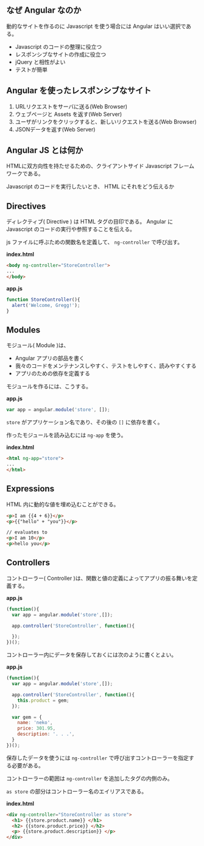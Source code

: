 ## なぜ Angular なのか

動的なサイトを作るのに Javascript を使う場合には Angular はいい選択である。

- Javascript のコードの整理に役立つ
- レスポンシブなサイトの作成に役立つ
- jQuery と相性がよい
- テストが簡単

## Angular を使ったレスポンシブなサイト

1. URLリクエストをサーバに送る(Web Browser)
2. ウェブページと Assets を返す(Web Server)
3. ユーザがリンクをクリックすると、新しいリクエストを送る(Web Browser)
4. JSONデータを返す(Web Server)

## Angular JS とは何か

HTMLに双方向性を持たせるための、クライアントサイド Javascript フレームワークである。

Javascript のコードを実行したいとき、 HTML にそれをどう伝えるか

## Directives

ディレクティブ( Directive ) は HTML タグの目印である。 Angular に Javascript のコードの実行や参照することを伝える。

js ファイルに呼ぶための関数名を定義して、 `ng-controller` で呼び出す。

**index.html**

```html
<body ng-controller="StoreController">
...
</body>
```

**app.js**

```javascript
function StoreController(){
  alert('Welcome, Gregg!');
}
```

## Modules

モジュール( Module )は、

- Angular アプリの部品を書く
- 我々のコードをメンテナンスしやすく、テストをしやすく、読みやすくする
- アプリのための依存を定義する

モジュールを作るには、こうする。

**app.js**

```javascript
var app = angular.module('store', []);
```

`store` がアプリケーション名であり、その後の `[]` に依存を書く。

作ったモジュールを読み込むには `ng-app` を使う。

**index.html**

```html
<html ng-app="store">
...
</html>
```

## Expressions

HTML 内に動的な値を埋め込むことができる。

```html
<p>I am {{4 + 6}}</p>
<p>{{"hello" + "you"}}</p>

// evaluates to
<p>I am 10</p>
<p>hello you</p>
```

## Controllers

コントローラー( Controller )は、関数と値の定義によってアプリの振る舞いを定義する。

**app.js**

```javascript
(function(){
  var app = angular.module('store',[]);

  app.controller('StoreController', function(){

  });
})();
```

コントローラー内にデータを保存しておくには次のように書くとよい。

**app.js**

```javascript
(function(){
  var app = angular.module('store',[]);

  app.controller('StoreController', function(){
    this.product = gem;
  });

  var gem = {
    name: 'neko',
    price: 301.95,
    description: '. . .',
  }
})();
```

保存したデータを使うには `ng-controller` で呼び出すコントローラーを指定する必要がある。

コントローラーの範囲は `ng-controller` を追加したタグの内側のみ。

`as store` の部分はコントローラー名のエイリアスである。

**index.html**

```html
<div ng-controller="StoreController as store">
  <h1> {{store.product.name}} </h1>
  <h2> {{store.product.price}} </h2>
  <p> {{store.product.description}} </p>
</div>
```
